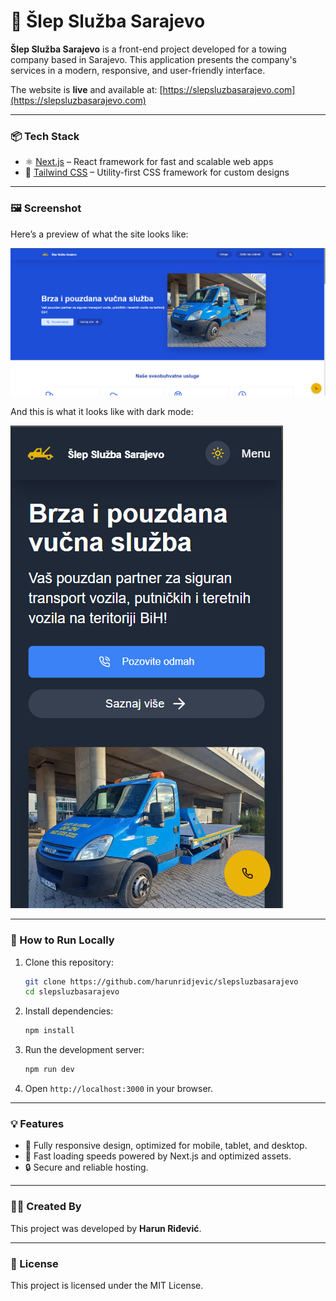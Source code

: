 
# 🚛 Šlep Služba Sarajevo

**Šlep Služba Sarajevo** is a front-end project developed for a towing company based in Sarajevo. This application presents the company's services in a modern, responsive, and user-friendly interface. 

The website is **live** and available at: [https://slepsluzbasarajevo.com](https://slepsluzbasarajevo.com)

---

### 📦 Tech Stack

- ⚛️ [Next.js](https://nextjs.org/) – React framework for fast and scalable web apps
- 🎨 [Tailwind CSS](https://tailwindcss.com/) – Utility-first CSS framework for custom designs

---

### 🖼️ Screenshot

Here’s a preview of what the site looks like:

![Šlep Služba Sarajevo Website](ss1.PNG)

And this is what it looks like with dark mode:

![Šlep Služba Sarajevo Website Mobile](ss2.PNG)

---

### 🚀 How to Run Locally

1. Clone this repository:
   ```bash
   git clone https://github.com/harunridjevic/slepsluzbasarajevo
   cd slepsluzbasarajevo
   ```
2. Install dependencies:
   ```bash
   npm install
   ```
3. Run the development server:
   ```bash
   npm run dev
   ```
4. Open `http://localhost:3000` in your browser.

---

### 💡 Features

- 📱 Fully responsive design, optimized for mobile, tablet, and desktop.
- 💨 Fast loading speeds powered by Next.js and optimized assets.
- 🔒 Secure and reliable hosting.

---

### 👨‍💻 Created By

This project was developed by **Harun Riđević**.

---

### 📄 License

This project is licensed under the MIT License.
